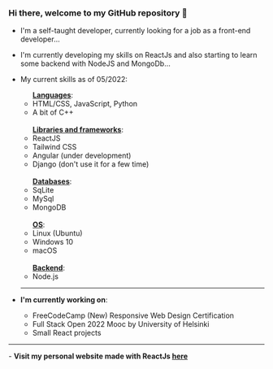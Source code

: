 ### Hi there, welcome to my GitHub repository 👋

<!--
**charliealpha094/charliealpha094** is a ✨ _special_ ✨ repository because its `README.md` (this file) appears on your GitHub profile.

Here are some ideas to get you started:

- 🔭 I’m currently working on ...
- 🌱 I’m currently learning ...
- 👯 I’m looking to collaborate on ...
- 🤔 I’m looking for help with ...
- 💬 Ask me about ...
- 📫 How to reach me: ...
- 😄 Pronouns: ...
- ⚡ Fun fact: ...
-->
- I'm a self-taught developer, currently looking for a job as a front-end developer...
- I'm currently developing my skills on ReactJs and also starting to learn some backend with NodeJS and MongoDb...
- My current skills as of 05/2022:
     <ul><ins><strong>Languages</strong></ins>:
     <li>HTML/CSS, JavaScript, Python</li>
     <li>A bit of C++</li>
     </ul>
    <br>
    <ul><ins><strong>Libraries and frameworks</ins></strong>:
     <li>ReactJS</li>
     <li>Tailwind CSS</li>
     <li>Angular (under development)</li>
     <li>Django (don't use it for a few time)</li>
    </ul>
     <br>
     <ul><ins><strong>Databases</strong></ins>:
      <li>SqLite</li>
      <li>MySql</li>
      <li>MongoDB</li>
     </ul>
     <br>
     <ul><ins><strong>OS</strong></ins>:
      <li>Linux (Ubuntu)</li>
      <li>Windows 10</li>
      <li>macOS</li>
     </ul>
     <br>
     <ul><ins><strong>Backend</strong></ins>:
      <li>Node.js</li>
     </ul>
     
     <hr>
- <strong>I'm currently working on</strong>:
    <ul>
     <li>FreeCodeCamp (New) Responsive Web Design Certification</li>
     <li>Full Stack Open 2022 Mooc by University of Helsinki</li>
     <li>Small React projects</li>
    </ul>

<hr>
- <strong>Visit my personal website made with ReactJs <a href="https://charliealpha094.netlify.app">here</a></strong>
